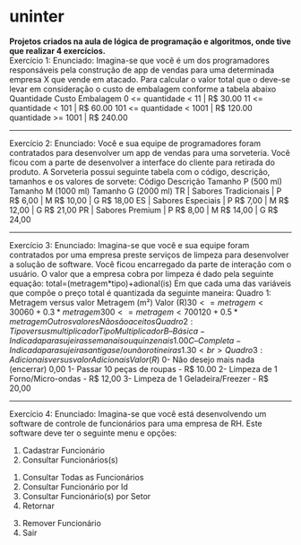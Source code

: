 # uninter
<strong> Projetos criados na aula de lógica de programação e algoritmos, onde tive que realizar 4 exercícios. </strong><br>
Exercício 1:
Enunciado: Imagina-se que você é um dos programadores responsáveis pela construção de app de vendas para uma determinada empresa X que vende em atacado. Para calcular o valor total que o deve-se levar em consideração o custo de embalagem conforme a tabela abaixo
Quantidade	Custo Embalagem
0 <= quantidade < 11 | R$ 30.00
11 <= quantidade < 101 | R$ 60.00
101 <= quantidade < 1001 | R$ 120.00
quantidade >= 1001 | R$ 240.00
***
Exercício 2:
Enunciado: Você e sua equipe de programadores foram contratados para desenvolver um app de vendas para uma sorveteria. Você ficou com a parte de desenvolver a interface do cliente para retirada do produto.
A Sorveteria possui seguinte tabela com o código, descrição, tamanhos e os valores de sorvete:
Código	Descrição	Tamanho P
(500 ml)	Tamanho M
(1000 ml)	Tamanho G
(2000 ml)
TR |	Sabores Tradicionais |	P R$ 6,00 |	M R$ 10,00 | G	R$ 18,00
ES |	Sabores Especiais |	P R$ 7,00 | M	R$ 12,00 | G	R$ 21,00
PR |	Sabores Premium | P	R$ 8,00 | M	R$ 14,00 | G	R$ 24,00
***
Exercício 3:
Enunciado: Imagina-se que você e sua equipe foram contratados por uma empresa preste serviços de limpeza para desenvolver a solução de software. Você ficou encarregado da parte de interação com o usuário.
O valor que a empresa cobra por limpeza é dado pela seguinte equação:
total=(metragem*tipo)+adional(is)
Em que cada uma das variáveis que compõe o preço total é quantizada da seguinte maneira:
Quadro 1: Metragem versus valor
Metragem (m²)	Valor (R$)
30 <= metragem < 300	60 + 0.3 *  metragem
300 <= metragem < 700	120 + 0.5 *  metragem
Outros valores	Não são aceitos
	Quadro 2: Tipo versus multiplicador
Tipo	Multiplicador
B – Básica - Indicada para sujeiras semanais ou quinzenais	1.00
C – Completa - Indicada para sujeiras antigas e/ou não rotineiras	1.30
<br>
Quadro 3: Adicionais versus valor
Adicionais	Valor (R$)
0- Não desejo mais nada (encerrar)	0,00
1- Passar 10 peças de roupas - R$ 10.00
2- Limpeza de 1 Forno/Micro-ondas - R$ 12,00
3- Limpeza de 1 Geladeira/Freezer - R$ 20,00
***
Exercício 4:
Enunciado: Imagina-se que você está desenvolvendo um software de controle de funcionários para uma empresa de RH. Este software deve ter o seguinte menu e opções:
1.	Cadastrar Funcionário
2.	Consultar Funcionários(s)
1)	Consultar Todas as Funcionários
2)	Consultar Funcionário por Id
3)	Consultar Funcionário(s) por Setor
4)	Retornar 
3.	Remover Funcionário
4.	Sair

